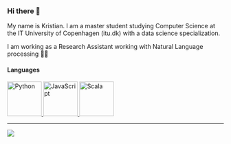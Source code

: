 ### Hi there 👋

My name is Kristian. I am a master student studying Computer Science at the IT University of Copenhagen (itu.dk) with a data science specialization. 

I am working as a Research Assistant working with Natural Language processing 👨‍💻

#### Languages

<div>
  <a href="https://www.python.org/">
    <img
      alt="Python"
      height="80"
      width="80"
      src="https://devicons.github.io/devicon/devicon.git/icons/python/python-original.svg" />
  </a>
  <a href="https://www.javascript.com/">
    <img
      alt="JavaScript"
      height="80"
      width="80"
      src="https://cdn.jsdelivr.net/gh/devicons/devicon/icons/javascript/javascript-original.svg" />
  </a>
  <a href="https://www.scala-lang.org/">
    <img
      alt="Scala"
      height="80"
      width="80"
      src="https://cdn.jsdelivr.net/gh/devicons/devicon/icons/scala/scala-original.svg" />
  </a>
</div>

---
<a>
  <img 
    align="center" 
    src="https://github-readme-stats.vercel.app/api?username=kris927b&hide=contribs&show_icons=true&theme=light" />
</a>

<!--
**kris927b/kris927b** is a ✨ _special_ ✨ repository because its `README.md` (this file) appears on your GitHub profile.

Here are some ideas to get you started:

- 🔭 I’m currently working on ...
- 🌱 I’m currently learning ...
- 👯 I’m looking to collaborate on ...
- 🤔 I’m looking for help with ...
- 💬 Ask me about ...
- 📫 How to reach me: ...
- 😄 Pronouns: ...
- ⚡ Fun fact: ...
-->
